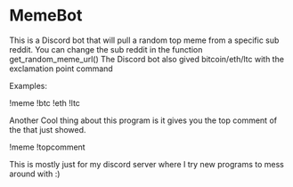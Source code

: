 # MemeBot

This is a Discord bot that will pull a random top meme from a specific sub reddit. You can change the sub reddit in the function get_random_meme_url()
The Discord bot also gived bitcoin/eth/ltc with the exclamation point command

Examples:

!meme
!btc
!eth
!ltc

Another Cool thing about this program is it gives you the top comment of the that just showed.

!meme
!topcomment


This is mostly just for my discord server where I try new programs to mess around with :)
